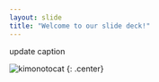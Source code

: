 ```yaml
---
layout: slide
title: "Welcome to our slide deck!"
---
```


update caption

![kimonotocat](https://octodex.github.com/images/kimonotocat.png)
{: .center}
